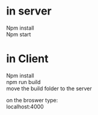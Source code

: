 # in server
Npm install  
Npm start  


# in Client  
Npm install  
npm run build  
move the build folder to the server 


on the broswer type:  
localhost:4000
